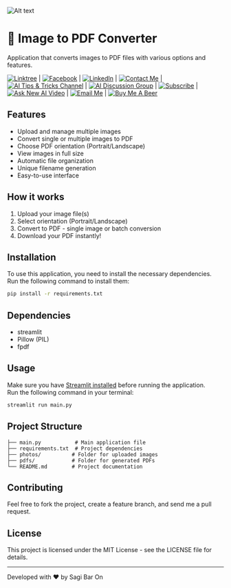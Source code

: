 ![Alt text](https://i.imgur.com/RhRQLLN.jpg)

# 👀 Image to PDF Converter

Application that converts images to PDF files with various options and features.

[![Linktree](https://img.shields.io/badge/linktree-white?style=for-the-badge&logo=linktree&logoColor=43E55E)](https://linktr.ee/sagib?lt_utm_source=lt_share_link#373198503) |
[![Facebook](https://img.shields.io/badge/facebook-white?style=for-the-badge&logo=facebook&logoColor=0866FF)](https://www.facebook.com/sagi.baron) |
[![LinkedIn](https://img.shields.io/badge/linkedin-white?style=for-the-badge&logo=linkedin&logoColor=0A66C2)](https://www.linkedin.com/in/sagi-bar-on) |
[![Contact Me](https://img.shields.io/badge/CONTACT_ME-white?style=for-the-badge&logo=whatsapp&logoColor=25D366)](https://api.whatsapp.com/send?phone=972549995050) |
[![AI Tips & Tricks Channel](https://img.shields.io/badge/AI_TIPS_&_TRICKS_CHANNEL-white?style=for-the-badge&logo=whatsapp&logoColor=25D366)](https://whatsapp.com/channel/0029Vaj33VkEawds11JP9o1c) |
[![AI Discussion Group](https://img.shields.io/badge/AI_DISCUSSION_GROUP-white?style=for-the-badge&logo=whatsapp&logoColor=25D366)](https://whatsapp.com/channel/0029Vaj33VkEawds11JP9o1c) |
[![Subscribe](https://img.shields.io/badge/Subscribe_to_my_YouTube_channel-white?style=for-the-badge&logo=youtube&logoColor=FF0000)](https://www.youtube.com/@SagiBaron) |
[![Ask New AI Video](https://img.shields.io/badge/Ask_For_New_AI_Video-white?style=for-the-badge&logo=GoogleForms&logoColor=7248B9)](https://forms.gle/b5hw4Rfe6ZtXuiQV6) |
[![Email Me](https://img.shields.io/badge/email_me-white?style=for-the-badge&logo=gmail&logoColor=EA4335)](mailto:sagi.baron76@gmail.com) |
[![Buy Me A Beer](https://img.shields.io/badge/Buy_Me_A_Beer-white?style=for-the-badge&logo=buymeacoffee&logoColor=FFDD00)](https://buymeacoffee.com/sagibar)

## Features

- Upload and manage multiple images
- Convert single or multiple images to PDF
- Choose PDF orientation (Portrait/Landscape)
- View images in full size
- Automatic file organization
- Unique filename generation
- Easy-to-use interface

## How it works

1. Upload your image file(s)
2. Select orientation (Portrait/Landscape)
3. Convert to PDF - single image or batch conversion
4. Download your PDF instantly!

## Installation

To use this application, you need to install the necessary dependencies.  
Run the following command to install them:

```sh
pip install -r requirements.txt
```

## Dependencies

- streamlit
- Pillow (PIL)
- fpdf

## Usage

Make sure you have [Streamlit installed](https://docs.streamlit.io/) before running the application.  
Run the following command in your terminal:

```bash
streamlit run main.py
```

## Project Structure

```
├── main.py           # Main application file
├── requirements.txt  # Project dependencies
├── photos/          # Folder for uploaded images
├── pdfs/            # Folder for generated PDFs
└── README.md        # Project documentation
```

## Contributing

Feel free to fork the project, create a feature branch, and send me a pull request.

## License

This project is licensed under the MIT License - see the LICENSE file for details.

---

Developed with ❤️ by Sagi Bar On